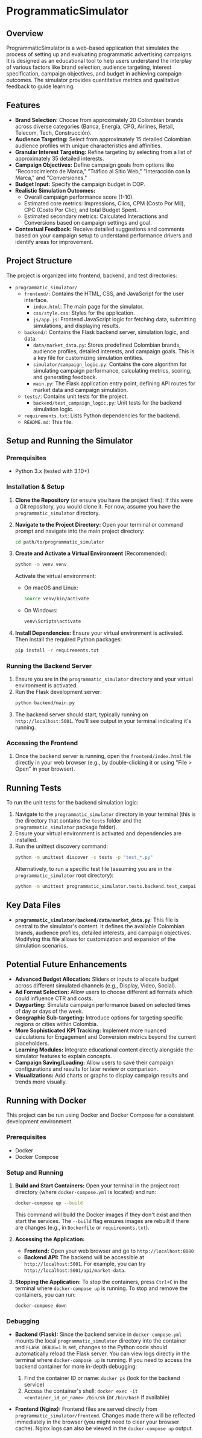 # ProgrammaticSimulator

## Overview

ProgrammaticSimulator is a web-based application that simulates the process of setting up and evaluating programmatic advertising campaigns. It is designed as an educational tool to help users understand the interplay of various factors like brand selection, audience targeting, interest specification, campaign objectives, and budget in achieving campaign outcomes. The simulator provides quantitative metrics and qualitative feedback to guide learning.

## Features

*   **Brand Selection:** Choose from approximately 20 Colombian brands across diverse categories (Banca, Energía, CPG, Airlines, Retail, Telecom, Tech, Construcción).
*   **Audience Targeting:** Select from approximately 15 detailed Colombian audience profiles with unique characteristics and affinities.
*   **Granular Interest Targeting:** Refine targeting by selecting from a list of approximately 35 detailed interests.
*   **Campaign Objectives:** Define campaign goals from options like "Reconocimiento de Marca," "Tráfico al Sitio Web," "Interacción con la Marca," and "Conversiones."
*   **Budget Input:** Specify the campaign budget in COP.
*   **Realistic Simulation Outcomes:**
    *   Overall campaign performance score (1-10).
    *   Estimated core metrics: Impressions, Clics, CPM (Costo Por Mil), CPC (Costo Por Clic), and total Budget Spent.
    *   Estimated secondary metrics: Calculated Interactions and Conversions based on campaign settings and goal.
*   **Contextual Feedback:** Receive detailed suggestions and comments based on your campaign setup to understand performance drivers and identify areas for improvement.

## Project Structure

The project is organized into frontend, backend, and test directories:

*   `programmatic_simulator/`
    *   `frontend/`: Contains the HTML, CSS, and JavaScript for the user interface.
        *   `index.html`: The main page for the simulator.
        *   `css/style.css`: Styles for the application.
        *   `js/app.js`: Frontend JavaScript logic for fetching data, submitting simulations, and displaying results.
    *   `backend/`: Contains the Flask backend server, simulation logic, and data.
        *   `data/market_data.py`: Stores predefined Colombian brands, audience profiles, detailed interests, and campaign goals. This is a key file for customizing simulation entities.
        *   `simulator/campaign_logic.py`: Contains the core algorithm for simulating campaign performance, calculating metrics, scoring, and generating feedback.
        *   `main.py`: The Flask application entry point, defining API routes for market data and campaign simulation.
    *   `tests/`: Contains unit tests for the project.
        *   `backend/test_campaign_logic.py`: Unit tests for the backend simulation logic.
    *   `requirements.txt`: Lists Python dependencies for the backend.
    *   `README.md`: This file.

## Setup and Running the Simulator

### Prerequisites

*   Python 3.x (tested with 3.10+)

### Installation & Setup

1.  **Clone the Repository** (or ensure you have the project files):
    If this were a Git repository, you would clone it. For now, assume you have the `programmatic_simulator` directory.

2.  **Navigate to the Project Directory:**
    Open your terminal or command prompt and navigate into the main project directory:
    ```bash
    cd path/to/programmatic_simulator
    ```

3.  **Create and Activate a Virtual Environment** (Recommended):
    ```bash
    python -m venv venv
    ```
    Activate the virtual environment:
    *   On macOS and Linux:
        ```bash
        source venv/bin/activate
        ```
    *   On Windows:
        ```bash
        venv\Scripts\activate
        ```

4.  **Install Dependencies:**
    Ensure your virtual environment is activated. Then install the required Python packages:
    ```bash
    pip install -r requirements.txt
    ```

### Running the Backend Server

1.  Ensure you are in the `programmatic_simulator` directory and your virtual environment is activated.
2.  Run the Flask development server:
    ```bash
    python backend/main.py
    ```
3.  The backend server should start, typically running on `http://localhost:5001`. You'll see output in your terminal indicating it's running.

### Accessing the Frontend

1.  Once the backend server is running, open the `frontend/index.html` file directly in your web browser (e.g., by double-clicking it or using "File > Open" in your browser).

## Running Tests

To run the unit tests for the backend simulation logic:

1.  Navigate to the `programmatic_simulator` directory in your terminal (this is the directory that contains the `tests` folder and the `programmatic_simulator` package folder).
2.  Ensure your virtual environment is activated and dependencies are installed.
3.  Run the unittest discovery command:
    ```bash
    python -m unittest discover -s tests -p "test_*.py"
    ```
    Alternatively, to run a specific test file (assuming you are in the `programmatic_simulator` root directory):
    ```bash
    python -m unittest programmatic_simulator.tests.backend.test_campaign_logic
    ```

## Key Data Files

*   **`programmatic_simulator/backend/data/market_data.py`**: This file is central to the simulator's content. It defines the available Colombian brands, audience profiles, detailed interests, and campaign objectives. Modifying this file allows for customization and expansion of the simulation scenarios.

## Potential Future Enhancements

*   **Advanced Budget Allocation:** Sliders or inputs to allocate budget across different simulated channels (e.g., Display, Video, Social).
*   **Ad Format Selection:** Allow users to choose different ad formats which could influence CTR and costs.
*   **Dayparting:** Simulate campaign performance based on selected times of day or days of the week.
*   **Geographic Sub-targeting:** Introduce options for targeting specific regions or cities within Colombia.
*   **More Sophisticated KPI Tracking:** Implement more nuanced calculations for Engagement and Conversion metrics beyond the current placeholders.
*   **Learning Modules:** Integrate educational content directly alongside the simulator features to explain concepts.
*   **Campaign Saving/Loading:** Allow users to save their campaign configurations and results for later review or comparison.
*   **Visualizations:** Add charts or graphs to display campaign results and trends more visually.

## Running with Docker

This project can be run using Docker and Docker Compose for a consistent development environment.

### Prerequisites

- Docker
- Docker Compose

### Setup and Running

1.  **Build and Start Containers:**
    Open your terminal in the project root directory (where `docker-compose.yml` is located) and run:
    ```bash
    docker-compose up --build
    ```
    This command will build the Docker images if they don't exist and then start the services. The `--build` flag ensures images are rebuilt if there are changes (e.g., in `Dockerfile` or `requirements.txt`).

2.  **Accessing the Application:**
    *   **Frontend:** Open your web browser and go to `http://localhost:8080`
    *   **Backend API:** The backend will be accessible at `http://localhost:5001`. For example, you can try `http://localhost:5001/api/market-data`.

3.  **Stopping the Application:**
    To stop the containers, press `Ctrl+C` in the terminal where `docker-compose up` is running. To stop and remove the containers, you can run:
    ```bash
    docker-compose down
    ```

### Debugging

-   **Backend (Flask):**
    Since the backend service in `docker-compose.yml` mounts the local `programmatic_simulator` directory into the container and `FLASK_DEBUG=1` is set, changes to the Python code should automatically reload the Flask server. You can view logs directly in the terminal where `docker-compose up` is running.
    If you need to access the backend container for more in-depth debugging:
    1. Find the container ID or name: `docker ps` (look for the backend service)
    2. Access the container's shell: `docker exec -it <container_id_or_name> /bin/sh` (or `/bin/bash` if available)

-   **Frontend (Nginx):**
    Frontend files are served directly from `programmatic_simulator/frontend`. Changes made there will be reflected immediately in the browser (you might need to clear your browser cache). Nginx logs can also be viewed in the `docker-compose up` output.
